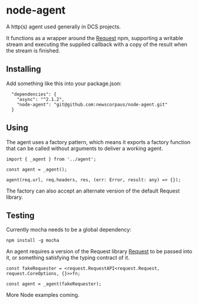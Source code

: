# node-agent

A http(s) agent used generally in DCS projects. 

It functions as a wrapper around the [Request](https://github.com/request/request) npm, supporting a writable stream and executing the supplied callback with a copy of the result when the stream is finished.

## Installing

Add something like this into your package.json:

```
  "dependencies": {
    "async": "^2.1.2",
    "node-agent": "git@github.com:newscorpaus/node-agent.git"
  }
```

## Using

The agent uses a factory pattern, which means it exports a factory function that can be called without arguments to deliver a working agent.


```
import { _agent } from '../agent';

const agent = _agent();

agent(req.url, req.headers, res, (err: Error, result: any) => {});

```

The factory can also accept an alternate version of the default Request library.

## Testing

Currently mocha needs to be a global dependency:

`npm install -g mocha`

An agent requires a version of the Request library [Request](https://github.com/request/request) to be passed into it, or something satisfying the typing contract of it.

```
const fakeRequester = <request.RequestAPI<request.Request, request.CoreOptions, {}>>fn;

const agent = _agent(fakeRequester);
```

More Node examples coming.
